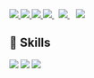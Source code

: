 <a href="https://api.whatsapp.com/send?phone=2349068732878&text=Hello%20Olayemii,%20I%20got%20your%20contact%20from%20your%20Github%20profile" alt="Connect on Whatsapp"> 
    <img src="https://img.shields.io/badge/WHATSAPP-%2325D366.svg?&style=for-the-badge&logo=whatsapp&logoColor=white" /> 
</a>
<a href="https://www.twitter.com/@im_FlutterBoy1" alt="Follow Me on Twitter"> 
    <img src="https://img.shields.io/badge/twitter-%231DA1F2.svg?&style=for-the-badge&logo=twitter&logoColor=white" />
</a>
<a href="https://www.instagram.com/@flutterboyfriend200" alt="Follow Me on Instagram"> 
    <img src="https://img.shields.io/badge/instagram-%CC8899.svg?&style=for-the-badge&logo=instagram&logoColor=white" />
</a>
<a href="https://https://skype.com/live:.cid.c6159aa18ce5059f" alt="Follow Me on Twitter"> 
    <img src="https://img.shields.io/badge/skype-%231DA1F2.svg?&style=for-the-badge&logo=skype&logoColor=white" />
</a>
</a>&nbsp;
<a href="mailto: formatable2018@gmail.com@gmail.com">
  <img src="https://img.shields.io/badge/email me-%23D14836.svg?&style=for-the-badge&logo=gmail&logoColor=white" />
</a>&nbsp;&nbsp;
<a href="https:telegram.org/dl" alt="messsage on Telegram"> 
    <img src="https://img.shields.io/badge/telegram-%231DA1F2.svg?&style=for-the-badge&logo=telegram&logoColor=white" />
</a>

## 🚀 Skills

<img src="https://img.shields.io/badge/javascript-%23F7DF1E.svg?&style=for-the-badge&logo=javascript&logoColor=white" /> <img src="https://img.shields.io/badge/kotlin-%FA26A0.svg?&style=for-the-badge&logo=kotlin&logoColor=white" /> <img src="https://img.shields.io/badge/flutter-%2302569B.svg?&style=for-the-badge&logo=flutter&logoColor=white" />

